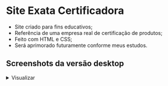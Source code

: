 # Site Exata Certificadora
* Site criado para fins educativos;
* Referência de uma empresa real de certificação de produtos;
* Feito com HTML e CSS;
* Será aprimorado futuramente conforme meus estudos.

## Screenshots da versão desktop
<details>
    <summary>Visualizar</summary>
<p align="center">
  <h3>Home<h3>
  <img src="https://github.com/lucasmartinsb/site-exata-certificadora/blob/main/Prints/Home.png" width="800" title="Home">
  <h3>Processo<h3>
  <img src="https://github.com/lucasmartinsb/site-exata-certificadora/blob/main/Prints/Processo.png" width="800" title="Processo">
  <h3>Serviços<h3>
  <img src="https://github.com/lucasmartinsb/site-exata-certificadora/blob/main/Prints/Servicos.png" width="800" title="Serviços">
  <h3>Quem somos<h3>
  <img src="https://github.com/lucasmartinsb/site-exata-certificadora/blob/main/Prints/Quem-somos-nos.png" width="800" title="Quem somos">
  <h3>Fale conosco<h3>
  <img src="https://github.com/lucasmartinsb/site-exata-certificadora/blob/main/Prints/Fale-conosco.png" width="800" title="Fale conosco">
</p>
</details>
